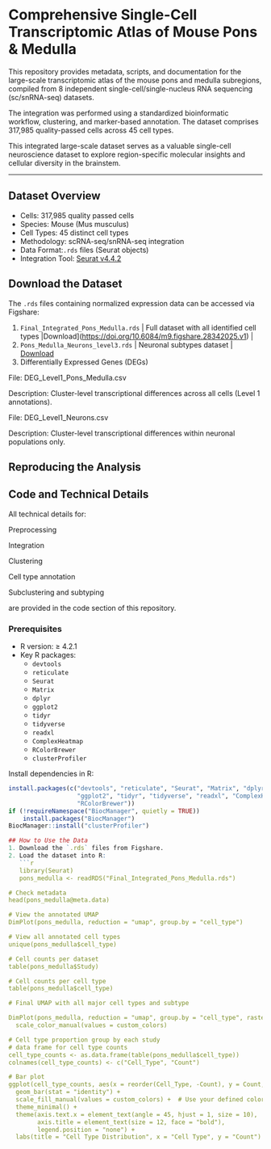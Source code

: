 # Comprehensive Single-Cell Transcriptomic Atlas of Mouse Pons & Medulla

This repository provides metadata, scripts, and documentation for the large-scale transcriptomic atlas of the mouse pons and medulla subregions, compiled from 8 independent single-cell/single-nucleus RNA sequencing (sc/snRNA-seq) datasets. 

The integration was performed using a standardized bioinformatic workflow, clustering, and marker-based annotation. The dataset comprises 317,985 quality-passed cells across 45 cell types.

This integrated large-scale dataset serves as a valuable single-cell neuroscience dataset to explore region-specific molecular insights and cellular diversity in the brainstem.

---

## Dataset Overview
- Cells: 317,985 quality passed cells
- Species: Mouse (Mus musculus)
- Cell Types: 45 distinct cell types
- Methodology: scRNA-seq/snRNA-seq integration
- Data Format:`.rds` files (Seurat objects)
- Integration Tool: [Seurat v4.4.2](https://satijalab.org/seurat/)

## Download the Dataset
The `.rds` files containing normalized expression data can be accessed via Figshare:
1. `Final_Integrated_Pons_Medulla.rds` | Full dataset with all identified cell types |Download](https://doi.org/10.6084/m9.figshare.28342025.v1) |
2. `Pons_Medulla_Neurons_level3.rds` | Neuronal subtypes dataset | [Download](https://doi.org/10.6084/m9.figshare.28342025.v4)
3. Differentially Expressed Genes (DEGs)

File: DEG_Level1_Pons_Medulla.csv

Description: Cluster-level transcriptional differences across all cells (Level 1 annotations).

File: DEG_Level1_Neurons.csv

Description: Cluster-level transcriptional differences within neuronal populations only.

## Reproducing the Analysis
## Code and Technical Details
All technical details for:

Preprocessing

Integration

Clustering

Cell type annotation

Subclustering and subtyping

are provided in the code section of this repository. 

### Prerequisites
- R version: ≥ 4.2.1
- Key R packages:
  - `devtools`
  - `reticulate`
  - `Seurat`
  - `Matrix`
  - `dplyr`
  - `ggplot2`
  - `tidyr`
  - `tidyverse`
  - `readxl`
  - `ComplexHeatmap`
  - `RColorBrewer`
  - `clusterProfiler`

Install dependencies in R:
```R
install.packages(c("devtools", "reticulate", "Seurat", "Matrix", "dplyr", 
                   "ggplot2", "tidyr", "tidyverse", "readxl", "ComplexHeatmap", 
                   "RColorBrewer"))
if (!requireNamespace("BiocManager", quietly = TRUE))
    install.packages("BiocManager")
BiocManager::install("clusterProfiler")

## How to Use the Data
1. Download the `.rds` files from Figshare.
2. Load the dataset into R:
   ```r
   library(Seurat)
   pons_medulla <- readRDS("Final_Integrated_Pons_Medulla.rds")

# Check metadata
head(pons_medulla@meta.data)

# View the annotated UMAP
DimPlot(pons_medulla, reduction = "umap", group.by = "cell_type")

# View all annotated cell types
unique(pons_medulla$cell_type)

# Cell counts per dataset
table(pons_medulla$Study)

# Cell counts per cell type
table(pons_medulla$cell_type)

# Final UMAP with all major cell types and subtype

DimPlot(pons_medulla, reduction = "umap", group.by = "cell_type", raster = FALSE, pt.size = 0.2, label = FALSE) + 
  scale_color_manual(values = custom_colors) 

# Cell type proportion group by each study
# data frame for cell type counts
cell_type_counts <- as.data.frame(table(pons_medulla$cell_type))
colnames(cell_type_counts) <- c("Cell_Type", "Count")

# Bar plot
ggplot(cell_type_counts, aes(x = reorder(Cell_Type, -Count), y = Count, fill = Cell_Type)) +
  geom_bar(stat = "identity") +
  scale_fill_manual(values = custom_colors) +  # Use your defined colors
  theme_minimal() +
  theme(axis.text.x = element_text(angle = 45, hjust = 1, size = 10),  # Adjust text
        axis.title = element_text(size = 12, face = "bold"),
        legend.position = "none") +
  labs(title = "Cell Type Distribution", x = "Cell Type", y = "Count")

